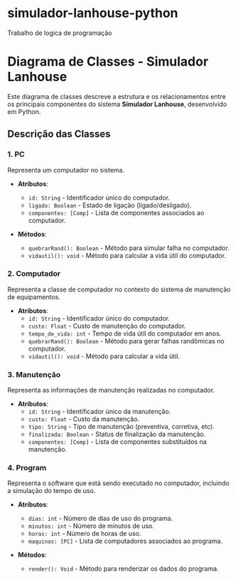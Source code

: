 # simulador-lanhouse-python
Trabalho de logica de programação

# Diagrama de Classes - Simulador Lanhouse

Este diagrama de classes descreve a estrutura e os relacionamentos entre os principais componentes do sistema **Simulador Lanhouse**, desenvolvido em Python.

## Descrição das Classes

### 1. **PC**

Representa um computador no sistema.

- **Atributos**:
  - `id: String` - Identificador único do computador.
  - `ligado: Boolean` - Estado de ligação (ligado/desligado).
  - `componentes: [Comp]` - Lista de componentes associados ao computador.

- **Métodos**:
  - `quebrarRand(): Boolean` - Método para simular falha no computador.
  - `vidautil(): void` - Método para calcular a vida útil do computador.

### 2. **Computador**

Representa a classe de computador no contexto do sistema de manutenção de equipamentos.

- **Atributos**:
  - `id: String` - Identificador único do computador.
  - `custo: Float` - Custo de manutenção do computador.
  - `tempo_de_vida: int` - Tempo de vida útil do computador em anos.
  - `quebrarRand(): Boolean` - Método para gerar falhas randômicas no computador.
  - `vidautil(): void` - Método para calcular a vida útil.

### 3. **Manutenção**

Representa as informações de manutenção realizadas no computador.

- **Atributos**:
  - `id: String` - Identificador único da manutenção.
  - `custo: Float` - Custo da manutenção.
  - `tipo: String` - Tipo de manutenção (preventiva, corretiva, etc).
  - `finalizada: Boolean` - Status de finalização da manutenção.
  - `componentes: [Comp]` - Lista de componentes substituídos na manutenção.

### 4. **Program**

Representa o software que está sendo executado no computador, incluindo a simulação do tempo de uso.

- **Atributos**:
  - `dias: int` - Número de dias de uso do programa.
  - `minutos: int` - Número de minutos de uso.
  - `horas: int` - Número de horas de uso.
  - `maquinas: [PC]` - Lista de computadores associados ao programa.

- **Métodos**:
  - `render(): Void` - Método para renderizar os dados do programa.
